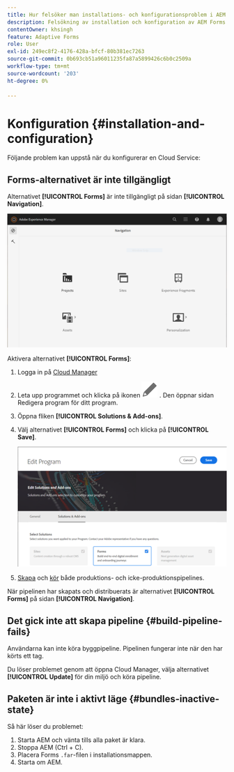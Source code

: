 ```yaml
---
title: Hur felsöker man installations- och konfigurationsproblem i AEM Forms as a Cloud Service?
description: Felsökning av installation och konfiguration av AEM Forms as a Cloud Service-miljö.
contentOwner: khsingh
feature: Adaptive Forms
role: User
exl-id: 249ec8f2-4176-428a-bfcf-80b381ec7263
source-git-commit: 0b693cb51a96011235fa87a5899426c6b0c2509a
workflow-type: tm+mt
source-wordcount: '203'
ht-degree: 0%

---
```


# Konfiguration {#installation-and-configuration}

Följande problem kan uppstå när du konfigurerar en Cloud Service:

## Forms-alternativet är inte tillgängligt

Alternativet **[!UICONTROL Forms]** är inte tillgängligt på sidan **[!UICONTROL Navigation]**.

![Forms-alternativet är inte tillgängligt](assets/installation-configuration-forms-option-unavailable-troubleshooting.png)

Aktivera alternativet **[!UICONTROL Forms]**:

1. Logga in på [Cloud Manager](https://experience.adobe.com/)
1. Leta upp programmet och klicka på ikonen ![Forms är inte tillgänglig](assets/Smock_Edit_18_N.svg) . Den öppnar sidan Redigera program för ditt program.
1. Öppna fliken **[!UICONTROL Solutions & Add-ons]**.
1. Välj alternativet **[!UICONTROL Forms]** och klicka på **[!UICONTROL Save]**.

   ![Välj alternativet Forms](assets/installation-configuration-select-forms-option.png)
1. [Skapa](https://experienceleague.adobe.com/docs/experience-manager-cloud-manager/using/how-to-use/configuring-pipeline.html?lang=sv-SE#how-to-use) och [kör](https://experienceleague.adobe.com/docs/experience-manager-cloud-manager/using/how-to-use/deploying-code.html?lang=sv-SE) både produktions- och icke-produktionspipelines.

När pipelinen har skapats och distribuerats är alternativet **[!UICONTROL Forms]** på sidan **[!UICONTROL Navigation]**.

<!--  
## Environment creation fails {#environment-creation-fails}

Users are unable to create an [!DNL AEM Forms] as a Cloud Service environment. The environment creation fails after running for some time.

A missing profile can lead to environment creation failure. Check that the profile exists in Admin Console. If the profile does not exist, perform the following steps to create the profile:

1. Log in to [Admin Console](https://adminconsole.adobe.com/). Use Adobe ID of administrator provisioned to use Automated Forms Conversion Service to login. Do not any other ID or Federated ID to login.
1. Click the **[!UICONTROL Automated Forms Conversion Service]** option.
1. Click **[!UICONTROL New Profile]** in the Products tab.
1. Specify Name, Display Name, and Description for the profile. Click **[!UICONTROL Done]**. A profile is created.

If the profile exists and issues still persist, contact Adobe Support. -->

## Det gick inte att skapa pipeline {#build-pipeline-fails}

Användarna kan inte köra byggpipeline. Pipelinen fungerar inte när den har körts ett tag.

Du löser problemet genom att öppna Cloud Manager, välja alternativet **[!UICONTROL Update]** för din miljö och köra pipeline.


## Paketen är inte i aktivt läge {#bundles-inactive-state}

Så här löser du problemet:

1. Starta AEM och vänta tills alla paket är klara.
1. Stoppa AEM (Ctrl + C).
1. Placera Forms `.far`-filen i installationsmappen.
1. Starta om AEM.